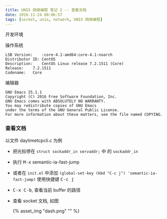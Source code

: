 ```yaml
---
title: UNIX 网络编程 笔记 2 -- 查看文档
date: 2016-11-24 00:06:57
tags: [socket, unix, network, UNIX 网络编程]
---
```


开发环境

操作系统

```
LSB Version:	:core-4.1-amd64:core-4.1-noarch
Distributor ID:	CentOS
Description:	CentOS Linux release 7.2.1511 (Core) 
Release:	7.2.1511
Codename:	Core
```

编辑器

```
GNU Emacs 25.1.1
Copyright (C) 2016 Free Software Foundation, Inc.
GNU Emacs comes with ABSOLUTELY NO WARRANTY.
You may redistribute copies of GNU Emacs
under the terms of the GNU General Public License.
For more information about these matters, see the file named COPYING.
```

<!--more-->


### 查看文档

以文件 daytimetcpcli.c 为例

* 把光标停在 `struct sockaddr_in servaddr;` 中 的 `sockaddr_in `
* 执行 <kbd>M-x</kbd> semantic-ia-fast-jump 
* 或者在 `init.el` 中添加 `(global-set-key (kbd "C-c j") 'semantic-ia-fast-jump)` 使用快捷键 <kbd>C-c j</kbd>
* <kbd>C-x C-b</kbd>, 查看当前 buffer 的路径
* 查看 socket 文档, 如图

	{% asset_img "dash.png" "" %}


	
